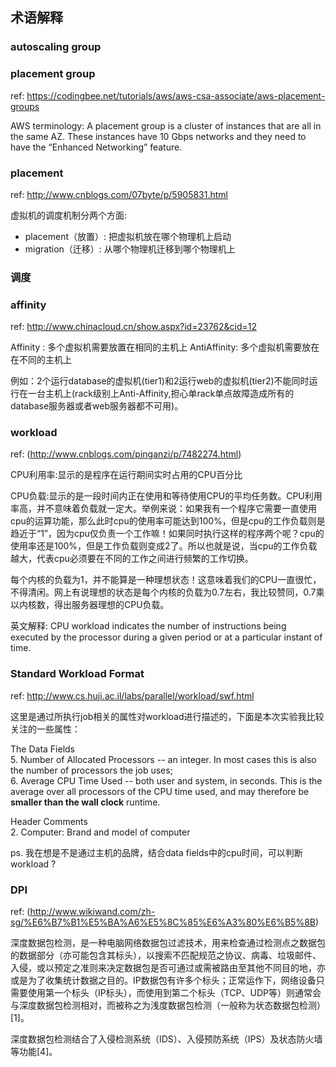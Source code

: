 ## 术语解释

### autoscaling group 


### placement group
ref: https://codingbee.net/tutorials/aws/aws-csa-associate/aws-placement-groups

AWS terminology: A placement group  is a cluster of instances that are all in the same AZ. These instances have 10 Gbps networks and they  need to have the “Enhanced Networking” feature. 

### placement
ref: http://www.cnblogs.com/07byte/p/5905831.html

虚拟机的调度机制分两个方面:

- placement（放置）: 把虚拟机放在哪个物理机上启动
- migration（迁移）: 从哪个物理机迁移到哪个物理机上


### 调度

### affinity
ref: http://www.chinacloud.cn/show.aspx?id=23762&cid=12

Affinity : 多个虚拟机需要放置在相同的主机上
AntiAffinity: 多个虚拟机需要放在在不同的主机上

例如：2个运行database的虚拟机(tier1)和2运行web的虚拟机(tier2)不能同时运行在一台主机上(rack级别上Anti-Affinity,担心单rack单点故障造成所有的database服务器或者web服务器都不可用)。

### workload
ref: (http://www.cnblogs.com/pinganzi/p/7482274.html)

CPU利用率:显示的是程序在运行期间实时占用的CPU百分比

CPU负载:显示的是一段时间内正在使用和等待使用CPU的平均任务数。CPU利用率高，并不意味着负载就一定大。举例来说：如果我有一个程序它需要一直使用cpu的运算功能，那么此时cpu的使用率可能达到100%，但是cpu的工作负载则是趋近于“1”，因为cpu仅负责一个工作嘛！如果同时执行这样的程序两个呢？cpu的使用率还是100%，但是工作负载则变成2了。所以也就是说，当cpu的工作负载越大，代表cpu必须要在不同的工作之间进行频繁的工作切换。

每个内核的负载为1，并不能算是一种理想状态！这意味着我们的CPU一直很忙，不得清闲。网上有说理想的状态是每个内核的负载为0.7左右，我比较赞同，0.7乘以内核数，得出服务器理想的CPU负载。

英文解释: CPU workload indicates the number of instructions being executed by the processor during a given period or at a particular instant of time. 

### Standard Workload Format
ref:  http://www.cs.huji.ac.il/labs/parallel/workload/swf.html

这里是通过所执行job相关的属性对workload进行描述的，下面是本次实验我比较关注的一些属性：

The Data Fields <br>
5. Number of Allocated Processors -- an integer. In most cases this is also the number of processors the job uses; <br>
6. Average CPU Time Used -- both user and system, in seconds. This is the average over all processors of the CPU time used, and may therefore be **smaller than the wall clock** runtime.

Header Comments  <br>
2. Computer: Brand and model of computer

ps. 我在想是不是通过主机的品牌，结合data fields中的cpu时间，可以判断workload ?


### DPI 
ref: (http://www.wikiwand.com/zh-sg/%E6%B7%B1%E5%BA%A6%E5%8C%85%E6%A3%80%E6%B5%8B)

深度数据包检测，是一种电脑网络数据包过滤技术，用来检查通过检测点之数据包的数据部分（亦可能包含其标头），以搜索不匹配规范之协议、病毒、垃圾邮件、入侵，或以预定之准则来决定数据包是否可通过或需被路由至其他不同目的地，亦或是为了收集统计数据之目的。IP数据包有许多个标头；正常运作下，网络设备只需要使用第一个标头（IP标头），而使用到第二个标头（TCP、UDP等）则通常会与深度数据包检测相对，而被称之为浅度数据包检测（一般称为状态数据包检测）[1]。


深度数据包检测结合了入侵检测系统（IDS）、入侵预防系统（IPS）及状态防火墙等功能[4]。

